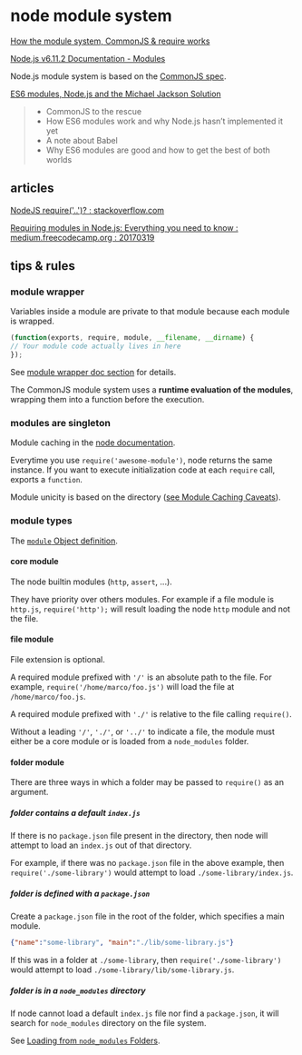 # node module system

[How the module system, CommonJS & require works](https://blog.risingstack.com/node-js-at-scale-module-system-commonjs-require/)

[Node.js v6.11.2 Documentation - Modules](https://nodejs.org/dist/latest-v6.x/docs/api/modules.html)

Node.js module system is based on the [CommonJS spec](http://wiki.commonjs.org/wiki/CommonJS).

[ES6 modules, Node.js and the Michael Jackson Solution](https://medium.com/dailyjs/es6-modules-node-js-and-the-michael-jackson-solution-828dc244b8b)

> - CommonJS to the rescue
> - How ES6 modules work and why Node.js hasn’t implemented it yet
> - A note about Babel
> - Why ES6 modules are good and how to get the best of both worlds

## articles

[NodeJS require('..')? : stackoverflow.com](https://stackoverflow.com/questions/42401079/nodejs-require)

[Requiring modules in Node.js: Everything you need to know : medium.freecodecamp.org : 20170319](https://medium.freecodecamp.org/requiring-modules-in-node-js-everything-you-need-to-know-e7fbd119be8)

## tips & rules

### module wrapper

Variables inside a module are private to that module because each module is wrapped.

```javascript
(function(exports, require, module, __filename, __dirname) {
// Your module code actually lives in here
});
```

See [module wrapper doc section](https://nodejs.org/dist/latest-v6.x/docs/api/modules.html#modules_the_module_wrapper) for details.

The CommonJS module system uses a **runtime evaluation of the modules**, wrapping them into a function before the execution.

### modules are singleton

Module caching in the [node documentation](https://nodejs.org/dist/latest-v6.x/docs/api/modules.html#modules_caching).

Everytime you use `require('awesome-module')`, node returns the same instance. If you want to execute initialization code
at each `require` call, exports a `function`.

Module unicity is based on the directory ([see Module Caching Caveats](https://nodejs.org/dist/latest-v6.x/docs/api/modules.html#modules_module_caching_caveats)).

### module types

The [`module` Object definition](https://nodejs.org/dist/latest-v6.x/docs/api/modules.html#modules_the_module_object).

#### core module

The node builtin modules (`http`, `assert`, ...).

They have priority over others modules. For example if a file module is `http.js`, `require('http');` will result loading
the node `http` module and not the file.

#### file module

File extension is optional.

A required module prefixed with `'/'` is an absolute path to the file. For example, `require('/home/marco/foo.js')` will load the file at `/home/marco/foo.js`.

A required module prefixed with `'./'` is relative to the file calling `require()`. 

Without a leading `'/'`, `'./'`, or `'../'` to indicate a file, the module must either be a core module or is loaded from a `node_modules` folder.

#### folder module

There are three ways in which a folder may be passed to `require()` as an argument.

##### folder contains a default `index.js`

If there is no `package.json` file present in the directory, then node will attempt to load an `index.js` out of that directory.

For example, if there was no `package.json` file in the above example, then `require('./some-library')` would attempt to load `./some-library/index.js`.

##### folder is defined with a `package.json`

Create a `package.json` file in the root of the folder, which specifies a main module.

```json
{"name":"some-library", "main":"./lib/some-library.js"}
```

If this was in a folder at `./some-library`, then `require('./some-library')` would attempt to load `./some-library/lib/some-library.js`.

##### folder is in a `node_modules` directory

If node cannot load a default `index.js` file nor find a `package.json`, it will search for `node_modules` directory on the file system.

See [Loading from `node_modules` Folders](https://nodejs.org/dist/latest-v6.x/docs/api/modules.html#modules_loading_from_node_modules_folders).
